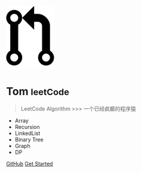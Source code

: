 <!-- _coverpage.md -->

![logo](_media/icon.png)

# Tom <small>leetCode</small>

> LeetCode Algorithm >>> 一个已经疯癫的程序猿

- Array
- Recursion
- LinkedList
- Binary Tree
- Graph
- DP

[GitHub](https://github.com/NovemberFall)
[Get Started](README.md)